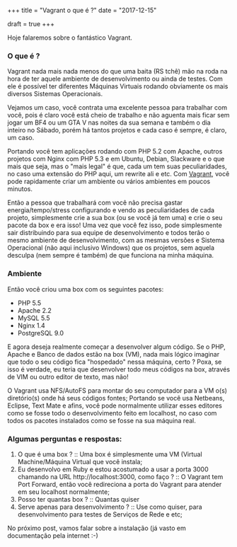 +++
title = "Vagrant o que é ?"
date = "2017-12-15"

draft = true
+++

Hoje falaremos sobre o fantástico Vagrant.

### O que é ?

Vagrant nada mais nada menos do que uma baita (RS tchê) mão na roda na hora de ter aquele ambiente de desenvolvimento ou ainda de testes. Com ele é possível ter diferentes Máquinas Virtuais rodando obviamente os mais diversos Sistemas Operacionais.

Vejamos um caso, você contrata uma excelente pessoa para trabalhar com você, pois é claro você está cheio de trabalho e não aguenta mais ficar sem jogar um BF4 ou um GTA V nas noites da sua semana e também o dia inteiro no Sábado, porém há tantos projetos e cada caso é sempre, é claro, um caso.

Portando você tem aplicações rodando com PHP 5.2 com Apache, outros projetos com Nginx com PHP 5.3 e em Ubuntu, Debian, Slackware e o que mais que seja, mas o "mais legal" é que, cada um tem suas peculiaridades, no caso uma extensão do PHP aqui, um rewrite ali e etc. Com [Vagrant](http://www.vagrantup.com/), você pode rapidamente criar um ambiente ou vários ambientes em poucos minutos.

Então a pessoa que trabalhará com você não precisa gastar energia/tempo/stress configurando e vendo as peculiaridades de cada projeto, simplesmente crie a sua box (ou se você já tem uma) e crie o seu pacote da box e era isso! Uma vez que você fez isso, pode simplesmente sair distribuindo para sua equipe de desenvolvimento e todos terão o mesmo ambiente de desenvolvimento, com as mesmas versões e Sistema Operacional (não aqui inclusivo Windows) que os projetos, sem aquela desculpa (nem sempre é também) de que funciona na minha máquina.

### Ambiente

Então você criou uma box com os seguintes pacotes:

* PHP 5.5
* Apache 2.2
* MySQL 5.5
* Nginx 1.4
* PostgreSQL 9.0

E agora deseja realmente começar a desenvolver algum código. Se o PHP, Apache e Banco de dados estão na box (VM), nada mais lógico imaginar que todo o seu código fica "hospedado" nessa máquina, certo ? Poxa, se isso é verdade, eu teria que desenvolver todo meus códigos na box, através de VIM ou outro editor de texto, mas não!

O Vagrant usa NFS/AutoFS para montar do seu computador para a VM o(s) diretório(s) onde há seus códigos fontes; Portando se você usa Netbeans, Eclipse, Text Mate e afins, você pode normalmente utilizar esses editores como se fosse todo o desenvolvimento feito em localhost, no caso com todos os pacotes instalados como se fosse na sua máquina real.

### Algumas perguntas e respostas:

1.  O que é uma box ? :: Uma box é simplesmente uma VM (Virtual Machine/Máquina Virtual que você instala;
2.  Eu desenvolvo em Ruby e estou acostumado a usar a porta 3000 chamando na URL http://localhost:3000, como faço ? :: O Vagrant tem Port Forward, então você redireciona a porta do Vagrant para atender em seu localhost normalmente;
3.  Posso ter quantas box ? :: Quantas quiser
4.  Serve apenas para desenvolvimento ? :: Use como quiser, para desenvolvimento para testes de Serviços de Rede e etc;

No próximo post, vamos falar sobre a instalação (já vasto em documentação pela internet :-)
